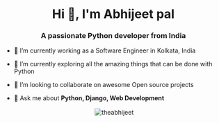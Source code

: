 <h1 align="center">Hi 👋, I'm Abhijeet pal</h1>
<h3 align="center">A passionate Python developer from India</h3>

- 🔭 I’m currently working as a Software Engineer in Kolkata, India

- 🌱 I’m currently exploring all the amazing things that can be done with Python

- 👯 I’m looking to collaborate on awesome Open source projects

- 💬 Ask me about **Python, Django, Web Development**

<p align="center">&nbsp;<img align="center" src="https://github-readme-stats.vercel.app/api?username=theabhijeet&show_icons=true&locale=en" alt="theabhijeet" /></p>
